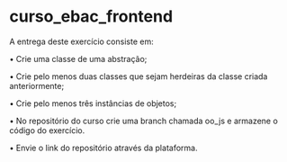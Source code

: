 # curso_ebac_frontend

A entrega deste exercício consiste em:



• Crie uma classe de uma abstração;

• Crie pelo menos duas classes que sejam herdeiras da classe criada anteriormente;

• Crie pelo menos três instâncias de objetos;

• No repositório do curso crie uma branch chamada oo_js e armazene o código do exercício.

• Envie o link do repositório através da plataforma. 
